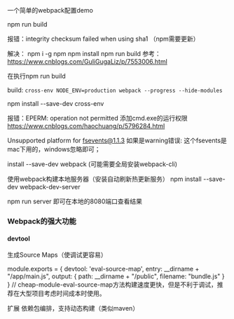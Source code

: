 一个简单的webpack配置demo

npm run build

报错：integrity checksum failed when using sha1 （npm需要更新）

解决：
npm i -g npm 
npm install
npm run build
参考：https://www.cnblogs.com/GuliGugaLiz/p/7553006.html

在执行npm run build

build: `cross-env NODE_ENV=production webpack --progress --hide-modules`

npm install --save-dev cross-env

报错：EPERM: operation not permitted
添加cmd.exe的运行权限
https://www.cnblogs.com/haochuang/p/5796284.html


Unsupported platform for fsevents@1.1.3
如果是warning错误: 
这个fsevents是mac下用的，windows忽略即可；


install --save-dev webpack
(可能需要全局安装webpack-cli)


使用webpack构建本地服务器（安装自动刷新热更新服务）
npm install --save-dev webpack-dev-server


npm run server
即可在本地的8080端口查看结果

### Webpack的强大功能
#### devtool
生成Source Maps（使调试更容易）

module.exports = {
  devtool: 'eval-source-map',
  entry:  __dirname + "/app/main.js",
  output: {
    path: __dirname + "/public",
    filename: "bundle.js"
  }
}
// cheap-module-eval-source-map方法构建速度更快，但是不利于调试，推荐在大型项目考虑时间成本时使用。

扩展
依赖包编排，支持动态构建（类似maven）







